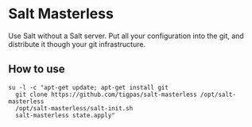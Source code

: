 Salt Masterless
===============

Use Salt without a Salt server. Put all your configuration into the git, and
distribute it though your git infrastructure.

How to use
----------

```
su -l -c "apt-get update; apt-get install git
  git clone https://github.com/tigpas/salt-masterless /opt/salt-masterless
  /opt/salt-masterless/salt-init.sh
  salt-masterless state.apply"
```

